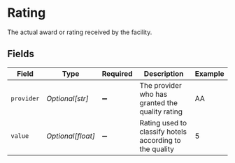 # Rating

The actual award or rating received by the facility.


## Fields

| Field                                                   | Type                                                    | Required                                                | Description                                             | Example                                                 |
| ------------------------------------------------------- | ------------------------------------------------------- | ------------------------------------------------------- | ------------------------------------------------------- | ------------------------------------------------------- |
| `provider`                                              | *Optional[str]*                                         | :heavy_minus_sign:                                      | The provider who has granted the quality rating         | AA                                                      |
| `value`                                                 | *Optional[float]*                                       | :heavy_minus_sign:                                      | Rating used to classify hotels according to the quality | 5                                                       |